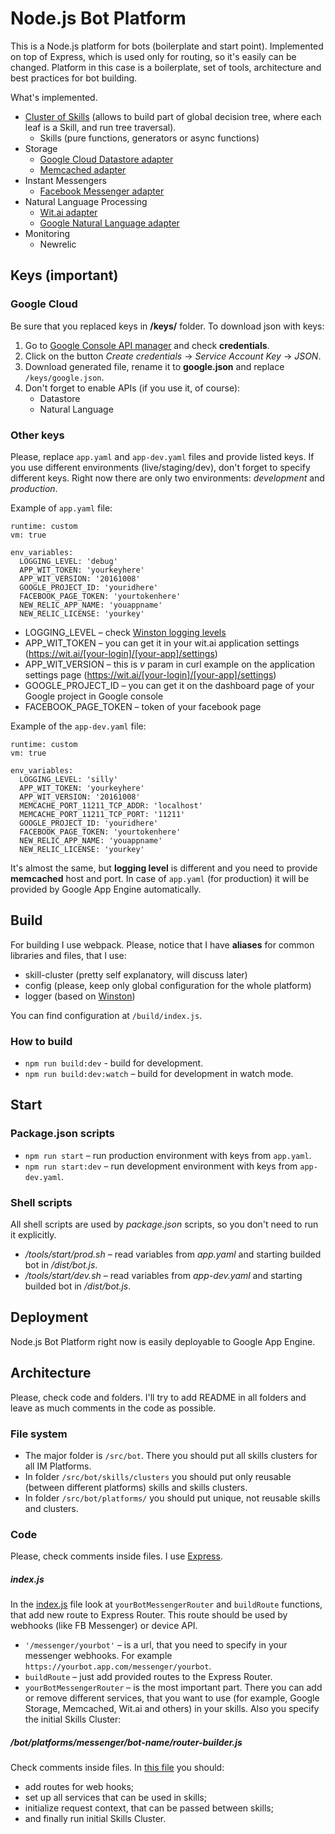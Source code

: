 # Node.js Bot Platform

This is a Node.js platform for bots (boilerplate and start point). Implemented on top of Express, which is used only for routing, so it's easily can be changed. Platform in this case is a boilerplate, set of tools, architecture and best practices for bot building.

What's implemented.
 * [Cluster of Skills](https://github.com/evilai/nbp-skills-cluster) (allows to build part of global decision tree, where each leaf is a Skill, and run tree traversal).
   * Skills (pure functions, generators or async functions)
 * Storage
   * [Google Cloud Datastore adapter](https://github.com/evilai/nbp-adapter-google-datastore)
   * [Memcached adapter](https://github.com/evilai/nbp-adapter-memcached)
 * Instant Messengers
   * [Facebook Messenger adapter](https://github.com/evilai/nbp-adapter-fb-messenger)
 * Natural Language Processing
   * [Wit.ai adapter](https://github.com/evilai/nbp-adapter-wit)
   * [Google Natural Language adapter](https://github.com/evilai/nbp-adapter-google-natural-language)
 * Monitoring
   * Newrelic

## Keys (important)
### Google Cloud
Be sure that you replaced keys in **/keys/** folder. To download json with keys:
   1. Go to [Google Console API manager](https://console.cloud.google.com/apis/dashboard) and check **credentials**.
   2. Click on the button _Create credentials_ -> _Service Account Key_ -> _JSON_.
   3. Download generated file, rename it to **google.json** and replace `/keys/google.json`.
   4. Don't forget to enable APIs (if you use it, of course):
        * Datastore
        * Natural Language

### Other keys
Please, replace `app.yaml` and `app-dev.yaml` files and provide listed keys. If you use different environments (live/staging/dev), don't forget to specify different keys. Right now there are only two environments: _development_ and _production_.

Example of `app.yaml` file:
```
runtime: custom
vm: true

env_variables:
  LOGGING_LEVEL: 'debug'
  APP_WIT_TOKEN: 'yourkeyhere'
  APP_WIT_VERSION: '20161008'
  GOOGLE_PROJECT_ID: 'youridhere'
  FACEBOOK_PAGE_TOKEN: 'yourtokenhere'
  NEW_RELIC_APP_NAME: 'youappname'
  NEW_RELIC_LICENSE: 'yourkey'
```
* LOGGING_LEVEL – check [Winston logging levels](https://github.com/winstonjs/winston#logging-levels)
* APP_WIT_TOKEN – you can get it in your wit.ai application settings (https://wit.ai/[your-login]/[your-app]/settings)
* APP_WIT_VERSION – this is _v_ param in curl example on the application settings page (https://wit.ai/[your-login]/[your-app]/settings)
* GOOGLE_PROJECT_ID – you can get it on the dashboard page of your Google project in Google console
* FACEBOOK_PAGE_TOKEN – token of your facebook page

Example of the `app-dev.yaml` file:
```
runtime: custom
vm: true

env_variables:
  LOGGING_LEVEL: 'silly'
  APP_WIT_TOKEN: 'yourkeyhere'
  APP_WIT_VERSION: '20161008'
  MEMCACHE_PORT_11211_TCP_ADDR: 'localhost'
  MEMCACHE_PORT_11211_TCP_PORT: '11211'
  GOOGLE_PROJECT_ID: 'youridhere'
  FACEBOOK_PAGE_TOKEN: 'yourtokenhere'
  NEW_RELIC_APP_NAME: 'youappname'
  NEW_RELIC_LICENSE: 'yourkey' 
```
It's almost the same, but **logging level** is different and you need to provide **memcached** host and port. In case of `app.yaml` (for production) it will be provided by Google App Engine automatically.

## Build
For building I use webpack. Please, notice that I have **aliases** for common libraries and files, that I use:
* skill-cluster (pretty self explanatory, will discuss later)
* config (please, keep only global configuration for the whole platform)
* logger (based on [Winston](https://github.com/winstonjs/winston))

You can find configuration at `/build/index.js`.

### How to build
* ``npm run build:dev`` - build for development.
* ``npm run build:dev:watch`` – build for development in watch mode.

## Start
### Package.json scripts
* ``npm run start`` – run production environment with keys from `app.yaml`.
* ``npm run start:dev`` – run development environment with keys from `app-dev.yaml`.

### Shell scripts
All shell scripts are used by _package.json_ scripts, so you don't need to run it explicitly.
* _/tools/start/prod.sh_ – read variables from _app.yaml_ and starting builded bot in _/dist/bot.js_.
* _/tools/start/dev.sh_ – read variables from _app-dev.yaml_ and starting builded bot in _/dist/bot.js_.

## Deployment
Node.js Bot Platform right now is easily deployable to Google App Engine.

## Architecture
Please, check code and folders. I'll try to add README in all folders and leave as much comments in the code as possible.
### File system
* The major folder is `/src/bot`. There you should put all skills clusters for all IM Platforms.
* In folder `/src/bot/skills/clusters` you should put only reusable (between different platforms) skills and skills clusters.
* In folder `/src/bot/platforms/` you should put unique, not reusable skills and clusters.

### Code
Please, check comments inside files. I use [Express](http://expressjs.com/).

##### index.js
In the [index.js](https://github.com/evilai/nodejs-bot-platform/blob/master/src/index.js) file look at `yourBotMessengerRouter` and `buildRoute` functions, that add new route to Express Router. This route should be used by webhooks (like FB Messenger) or device API.

* `'/messenger/yourbot'` – is a url, that you need to specify in your messenger webhooks. For example `https://yourbot.app.com/messenger/yourbot`.
* `buildRoute` – just add provided routes to the Express Router.
* `yourBotMessengerRouter` – is the most important part. There you can add or remove different services, that you want to use (for example, Google Storage, Memcached, Wit.ai and others) in your skills. Also you specify the initial Skills Cluster:
 
 ##### /bot/platforms/messenger/bot-name/router-builder.js
 Check comments inside files. In [this file](https://github.com/evilai/nodejs-bot-platform/blob/master/src/bot/platforms/messenger/bot-name/router-builder.js) you should:
 * add routes for web hooks;
 * set up all services that can be used in skills;
 * initialize request context, that can be passed between skills;
 * and finally run initial Skills Cluster.